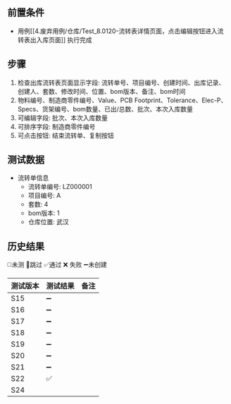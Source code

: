 
## 前置条件

- 用例[[4.废弃用例/仓库/Test_8.0120-流转表详情页面，点击编辑按钮进入流转表出入库页面]] 执行完成

## 步骤

1. 检查出库流转表页面显示字段: 流转单号、项目编号、创建时间、出库记录、创建人、套数、修改时间、位置、bom版本、备注、bom时间
2. 物料编号、制造商零件编号、Value、PCB Footprint、Tolerance、Elec-P、Specs、货架编号、bom数量、已出/总数、批次、本次入库数量
3. 可编辑字段: 批次、本次入库数量
4. 可排序字段: 制造商零件编号
5. 可点击按钮: 结束流转单、复制按钮

## 测试数据

- 流转单信息
	- 流转单编号: LZ000001
	- 项目编号: A
	- 套数: 4
	- bom版本: 1
	- 仓库位置: 武汉

## 历史结果
 ◻️未测    🚫跳过     ✅通过    ❌ 失败    ➖未创建
  
| 测试版本 | 测试结果 | 备注  |
| ---- | ---- | --- |
| S15  | ➖    |     |
| S16  | ➖    |     |
| S17  | ➖    |     |
| S18  | ➖    |     |
| S19  | ➖    |     |
| S20  | ➖    |     |
| S21  | ➖    |     |
| S22  | ✅    |     |
| S24  |      |     |
